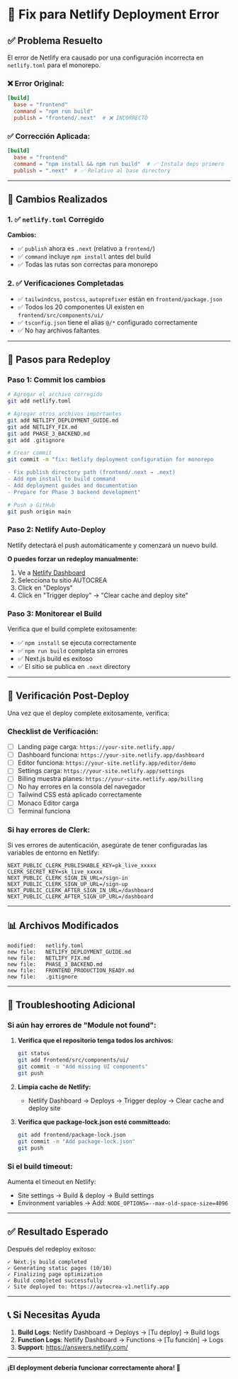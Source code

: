 # 🔧 Fix para Netlify Deployment Error

## ✅ Problema Resuelto

El error de Netlify era causado por una configuración incorrecta en `netlify.toml` para el monorepo.

### ❌ Error Original:

```toml
[build]
  base = "frontend"
  command = "npm run build"
  publish = "frontend/.next"  # ❌ INCORRECTO
```

### ✅ Corrección Aplicada:

```toml
[build]
  base = "frontend"
  command = "npm install && npm run build"  # ✅ Instala deps primero
  publish = ".next"  # ✅ Relativo al base directory
```

---

## 📝 Cambios Realizados

### 1. ✅ `netlify.toml` Corregido

**Cambios:**
- ✅ `publish` ahora es `.next` (relativo a `frontend/`)
- ✅ `command` incluye `npm install` antes del build
- ✅ Todas las rutas son correctas para monorepo

### 2. ✅ Verificaciones Completadas

- ✅ `tailwindcss`, `postcss`, `autoprefixer` están en `frontend/package.json`
- ✅ Todos los 20 componentes UI existen en `frontend/src/components/ui/`
- ✅ `tsconfig.json` tiene el alias `@/*` configurado correctamente
- ✅ No hay archivos faltantes

---

## 🚀 Pasos para Redeploy

### Paso 1: Commit los cambios

```bash
# Agregar el archivo corregido
git add netlify.toml

# Agregar otros archivos importantes
git add NETLIFY_DEPLOYMENT_GUIDE.md
git add NETLIFY_FIX.md
git add PHASE_3_BACKEND.md
git add .gitignore

# Crear commit
git commit -m "fix: Netlify deployment configuration for monorepo

- Fix publish directory path (frontend/.next → .next)
- Add npm install to build command
- Add deployment guides and documentation
- Prepare for Phase 3 backend development"

# Push a GitHub
git push origin main
```

### Paso 2: Netlify Auto-Deploy

Netlify detectará el push automáticamente y comenzará un nuevo build.

**O puedes forzar un redeploy manualmente:**
1. Ve a [Netlify Dashboard](https://app.netlify.com/)
2. Selecciona tu sitio AUTOCREA
3. Click en "Deploys"
4. Click en "Trigger deploy" → "Clear cache and deploy site"

### Paso 3: Monitorear el Build

Verifica que el build complete exitosamente:
- ✅ `npm install` se ejecuta correctamente
- ✅ `npm run build` completa sin errores
- ✅ Next.js build es exitoso
- ✅ El sitio se publica en `.next` directory

---

## 🎯 Verificación Post-Deploy

Una vez que el deploy complete exitosamente, verifica:

### Checklist de Verificación:

- [ ] Landing page carga: `https://your-site.netlify.app/`
- [ ] Dashboard funciona: `https://your-site.netlify.app/dashboard`
- [ ] Editor funciona: `https://your-site.netlify.app/editor/demo`
- [ ] Settings carga: `https://your-site.netlify.app/settings`
- [ ] Billing muestra planes: `https://your-site.netlify.app/billing`
- [ ] No hay errores en la consola del navegador
- [ ] Tailwind CSS está aplicado correctamente
- [ ] Monaco Editor carga
- [ ] Terminal funciona

### Si hay errores de Clerk:

Si ves errores de autenticación, asegúrate de tener configuradas las variables de entorno en Netlify:

```
NEXT_PUBLIC_CLERK_PUBLISHABLE_KEY=pk_live_xxxxx
CLERK_SECRET_KEY=sk_live_xxxxx
NEXT_PUBLIC_CLERK_SIGN_IN_URL=/sign-in
NEXT_PUBLIC_CLERK_SIGN_UP_URL=/sign-up
NEXT_PUBLIC_CLERK_AFTER_SIGN_IN_URL=/dashboard
NEXT_PUBLIC_CLERK_AFTER_SIGN_UP_URL=/dashboard
```

---

## 📊 Archivos Modificados

```
modified:   netlify.toml
new file:   NETLIFY_DEPLOYMENT_GUIDE.md
new file:   NETLIFY_FIX.md
new file:   PHASE_3_BACKEND.md
new file:   FRONTEND_PRODUCTION_READY.md
new file:   .gitignore
```

---

## 🐛 Troubleshooting Adicional

### Si aún hay errores de "Module not found":

1. **Verifica que el repositorio tenga todos los archivos:**
   ```bash
   git status
   git add frontend/src/components/ui/
   git commit -m "Add missing UI components"
   git push
   ```

2. **Limpia cache de Netlify:**
   - Netlify Dashboard → Deploys → Trigger deploy → Clear cache and deploy site

3. **Verifica que package-lock.json esté committeado:**
   ```bash
   git add frontend/package-lock.json
   git commit -m "Add package-lock.json"
   git push
   ```

### Si el build timeout:

Aumenta el timeout en Netlify:
- Site settings → Build & deploy → Build settings
- Environment variables → Add: `NODE_OPTIONS=--max-old-space-size=4096`

---

## ✅ Resultado Esperado

Después del redeploy exitoso:

```
✓ Next.js build completed
✓ Generating static pages (10/10)
✓ Finalizing page optimization
✓ Build completed successfully
✓ Site deployed to: https://autocrea-v1.netlify.app
```

---

## 📞 Si Necesitas Ayuda

1. **Build Logs**: Netlify Dashboard → Deploys → [Tu deploy] → Build logs
2. **Function Logs**: Netlify Dashboard → Functions → [Tu función] → Logs
3. **Support**: https://answers.netlify.com/

---

**¡El deployment debería funcionar correctamente ahora! 🎉**
